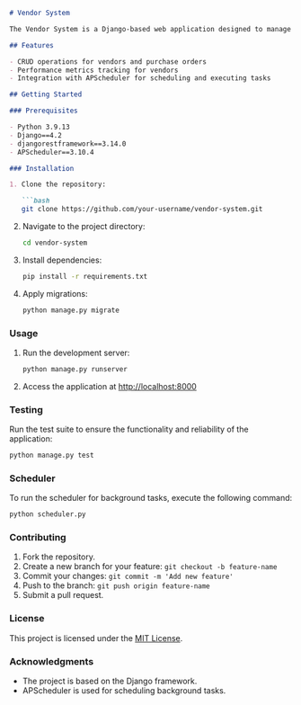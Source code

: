```markdown
# Vendor System

The Vendor System is a Django-based web application designed to manage vendors, purchase orders, and historical performance metrics.

## Features

- CRUD operations for vendors and purchase orders
- Performance metrics tracking for vendors
- Integration with APScheduler for scheduling and executing tasks

## Getting Started

### Prerequisites

- Python 3.9.13
- Django==4.2
- djangorestframework==3.14.0
- APScheduler==3.10.4

### Installation

1. Clone the repository:

   ```bash
   git clone https://github.com/your-username/vendor-system.git
   ```

2. Navigate to the project directory:

   ```bash
   cd vendor-system
   ```

3. Install dependencies:

   ```bash
   pip install -r requirements.txt
   ```

4. Apply migrations:

   ```bash
   python manage.py migrate
   ```

### Usage

1. Run the development server:

   ```bash
   python manage.py runserver
   ```

2. Access the application at [http://localhost:8000](http://localhost:8000)

### Testing

Run the test suite to ensure the functionality and reliability of the application:

```bash
python manage.py test
```

### Scheduler

To run the scheduler for background tasks, execute the following command:

```bash
python scheduler.py
```

### Contributing

1. Fork the repository.
2. Create a new branch for your feature: `git checkout -b feature-name`
3. Commit your changes: `git commit -m 'Add new feature'`
4. Push to the branch: `git push origin feature-name`
5. Submit a pull request.

### License

This project is licensed under the [MIT License](LICENSE).

### Acknowledgments

- The project is based on the Django framework.
- APScheduler is used for scheduling background tasks.
